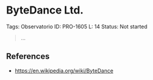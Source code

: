 # ByteDance Ltd.

Tags: Observatorio
ID: PRO-1605
L: 14
Status: Not started

> …
> 

## References

- https://en.wikipedia.org/wiki/ByteDance